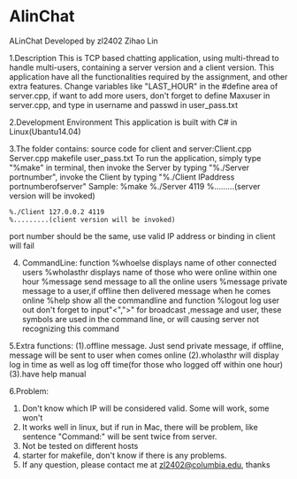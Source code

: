 # AlinChat
ALinChat Developed by zl2402 Zihao Lin

1.Description
	This is TCP based chatting application, using multi-thread to handle multi-users, containing a server version and a client version. This application have all the functionalities required by the assignment, and other extra features. Change variables like "LAST_HOUR" in the #define area of server.cpp, if want to add more users, don't forget to define Maxuser in server.cpp, and type in username and passwd in user_pass.txt

2.Development Environment
	This application is built with C# in Linux(Ubantu14.04) 

3.The folder contains:
	source code for client and server:Client.cpp Server.cpp
	makefile
	user_pass.txt
To run the application, simply type "%make" in terminal, then invoke the Server by typing "%./Server portnumber", invoke the Client by typing "%./Client IPaddress portnumberofserver"
Sample:
	%make
	%./Server 4119
	%.........(server version will be invoked)

	%./Client 127.0.0.2 4119
	%.........(client version will be invoked)
port number should be the same, use valid IP address or binding in client will fail

4.
	CommandLine:       	function
	%whoelse           	displays name of other connected users
	%wholasthr	   	displays name of those who were online within one hour
	%<broadcast>message     send message to all the online users
	%<message><user>message private message to a user,if offline then delivered message when he comes online
	%help			show all the commandline and function
	%logout			log user out
don't forget to input"<",">" for broadcast ,message and user, these symbols are used in the command line, or will causing server not recognizing this command


5.Extra functions:
(1).offline message. Just send private message, if offline, message will be sent to user when comes online
(2).wholasthr will display log in time as well as log off time(for those who logged off within one hour)
(3).have help manual

6.Problem:
1. Don't know which IP will be considered valid. Some will work, some won't
2. It works well in linux, but if run in Mac, there will be problem, like sentence "Command:" will be sent twice from server.
3. Not be tested on different hosts
4. starter for makefile, don't know if there is any problems.
5. If any question, please contact me at zl2402@columbia.edu, thanks
